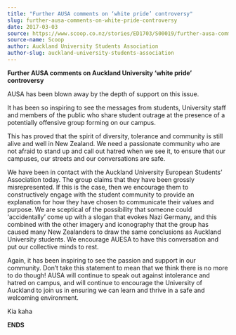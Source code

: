 ```yaml
---
title: "Further AUSA comments on ‘white pride’ controversy"
slug: further-ausa-comments-on-white-pride-controversy
date: 2017-03-03
source: https://www.scoop.co.nz/stories/ED1703/S00019/further-ausa-comments-on-white-pride-controversy.htm
source-name: Scoop
author: Auckland University Students Association
author-slug: auckland-university-students-association
---
```


<p><strong>Further AUSA comments on Auckland University
‘white pride’ controversy</strong></p>

<p>AUSA has been blown
away by the depth of support on this issue.<p>

<p>It has been
so inspiring to see the messages from students, University
staff and members of the public who share student outrage at
the presence of a potentially offensive group forming on our
campus.<p>

<p>This has proved that the spirit of diversity,
tolerance and community is still alive and well in New
Zealand. We need a passionate community who are not afraid
to stand up and call out hatred when we see it, to ensure
that our campuses, our streets and our conversations are
safe.</p>

<p>We have been in contact with the Auckland University
European Students’ Association today. The group claims
that they have been grossly misrepresented. If this is the
case, then we encourage them to constructively engage with
the student community to provide an explanation for how they
have chosen to communicate their values and purpose. We are
sceptical of the possibility that someone could
‘accidentally’ come up with a slogan that evokes Nazi
Germany, and this combined with the other imagery and
iconography that the group has caused many New Zealanders to
draw the same conclusions as Auckland University students.
We encourage AUESA to have this conversation and put our
collective minds to rest.<p>

<p>Again, it has been inspiring to
see the passion and support in our community. Don’t take
this statement to mean that we think there is no more to do
though! AUSA will continue to speak out against intolerance
and hatred on campus, and will continue to encourage the
University of Auckland to join us in ensuring we can learn
and thrive in a safe and welcoming environment.<p>

<p>Kia
kaha</p>

<p><strong>ENDS</strong></p>  